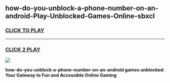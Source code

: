 
## how-do-you-unblock-a-phone-number-on-an-android-Play-Unblocked-Games-Online-sbxcl
<h3>
<a href="https://premium76.site?title=how-do-you-unblock-a-phone-number-on-an-android&ref=25A">CLICK TO PLAY</a></h3>
<hr>

<h3>
<a href="https://premium76.site?title=how-do-you-unblock-a-phone-number-on-an-android&ref=25A">CLICK 2 PLAY</a>
  
</h3>

<a href="https://premium76.site?title=how-do-you-unblock-a-phone-number-on-an-android&ref=25A"><img src="https://clearcache.store/games.png"></a>


**how-do-you-unblock-a-phone-number-on-an-android games unblocked: Your Gateway to Fun and Accessible Online Gaming**

